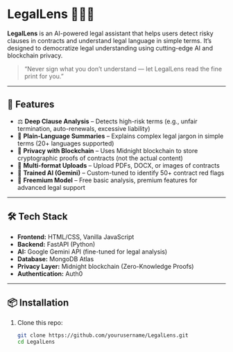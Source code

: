 # LegalLens 🕵️‍♂️📜

**LegalLens** is an AI-powered legal assistant that helps users detect risky clauses in contracts and understand legal language in simple terms. It’s designed to democratize legal understanding using cutting-edge AI and blockchain privacy.

> “Never sign what you don’t understand — let LegalLens read the fine print for you.”

---

## 🚀 Features

- ⚖️ **Deep Clause Analysis** – Detects high-risk terms (e.g., unfair termination, auto-renewals, excessive liability)
- 💬 **Plain-Language Summaries** – Explains complex legal jargon in simple terms (20+ languages supported)
- 🔐 **Privacy with Blockchain** – Uses Midnight blockchain to store cryptographic proofs of contracts (not the actual content)
- 📂 **Multi-format Uploads** – Upload PDFs, DOCX, or images of contracts
- 🧠 **Trained AI (Gemini)** – Custom-tuned to identify 50+ contract red flags
- 💸 **Freemium Model** – Free basic analysis, premium features for advanced legal support

---

## 🛠️ Tech Stack

- **Frontend:** HTML/CSS, Vanilla JavaScript
- **Backend:** FastAPI (Python)
- **AI:** Google Gemini API (fine-tuned for legal analysis)
- **Database:** MongoDB Atlas
- **Privacy Layer:** Midnight blockchain (Zero-Knowledge Proofs)
- **Authentication:** Auth0

---

## 📦 Installation

1. Clone this repo:
   ```bash
   git clone https://github.com/yourusername/LegalLens.git
   cd LegalLens
